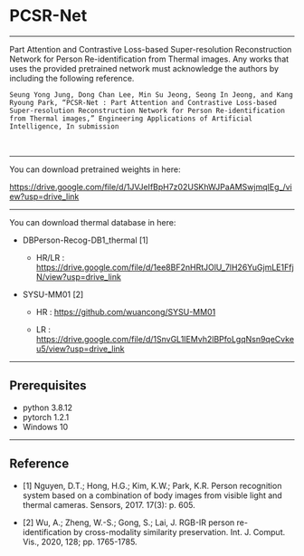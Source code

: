 # PCSR-Net
-----------------------------------------------------------------------------------------------------------------------------
Part Attention and Contrastive Loss-based Super-resolution Reconstruction Network for Person Re-identification from Thermal images. Any works that uses the provided pretrained network must acknowledge the authors by including the following reference.

    Seung Yong Jung, Dong Chan Lee, Min Su Jeong, Seong In Jeong, and Kang Ryoung Park, “PCSR-Net : Part Attention and Contrastive Loss-based Super-resolution Reconstruction Network for Person Re-identification from Thermal images,” Engineering Applications of Artificial Intelligence, In submission 
    
<br>

-----------------------------------------------------------------------------------------------------------------------------
You can download pretrained weights in here:

https://drive.google.com/file/d/1JVJeIfBpH7z02USKhWJPaAMSwjmqIEg_/view?usp=drive_link

-----------------------------------------------------------------------------------------------------------------------------
You can download thermal database in here:

- DBPerson-Recog-DB1_thermal [1]

    - HR/LR : https://drive.google.com/file/d/1ee8BF2nHRtJOlU_7lH26YuGjmLE1FfjN/view?usp=drive_link

- SYSU-MM01 [2]

    - HR : https://github.com/wuancong/SYSU-MM01

    - LR : https://drive.google.com/file/d/1SnvGL1IEMvh2lBPfoLgqNsn9qeCvkeu5/view?usp=drive_link


-----------------------------------------------------------------------------------------------------------------------------

## Prerequisites

- python 3.8.12
- pytorch 1.2.1
- Windows 10

-----------------------------------------------------------------------------------------------------------------------------

## Reference


- [1] Nguyen, D.T.; Hong, H.G.; Kim, K.W.; Park, K.R. Person recognition system based on a combination of body images from visible light and thermal cameras. Sensors, 2017. 17(3): p. 605.

- [2] Wu, A.; Zheng, W.-S.; Gong, S.; Lai, J. RGB-IR person re-identification by cross-modality similarity preservation. Int. J. Comput. Vis., 2020, 128; pp. 1765-1785.
